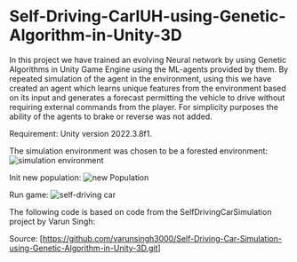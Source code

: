 # Self-Driving-CarIUH-using-Genetic-Algorithm-in-Unity-3D
In this project we have trained an evolving Neural network by using Genetic Algorithms in Unity Game Engine using the ML-agents provided by them. By repeated simulation of the agent in the environment, using this we have created an agent which learns unique features from the environment based on its input and generates a forecast permitting the vehicle to drive without requiring external commands from the player. For simplicity purposes the ability of the agents to brake or reverse was not added.

Requirement: Unity version 2022.3.8f1.

The simulation environment was chosen to be a forested environment:
![simulation environment](https://github.com/bobbibao/self-driving-car-in-Unity/assets/88239380/de20ed48-90bc-421b-820b-c55f43290dde)

Init new population:
![new Population](https://github.com/bobbibao/self-driving-car-in-Unity/assets/88239380/6f0cb64a-7636-41c9-9a19-b778ba4d6521)

Run game:
![self-driving car](https://github.com/bobbibao/self-driving-car-in-Unity/assets/88239380/39853f11-858f-4235-96b9-8ca5d046b122)


The following code is based on code from the SelfDrivingCarSimulation project by Varun Singh:

Source: [https://github.com/varunsingh3000/Self-Driving-Car-Simulation-using-Genetic-Algorithm-in-Unity-3D.git]
